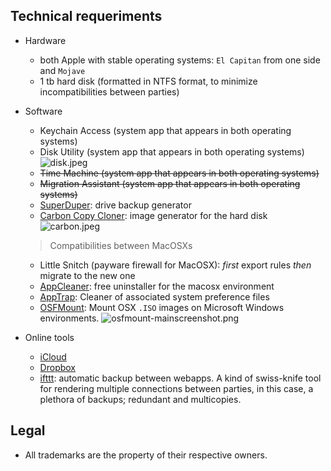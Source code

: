 ## Technical requeriments ##

* Hardware
     - both Apple with stable operating systems: `El Capitan` from one side and `Mojave`
     - 1 tb hard disk (formatted in NTFS format, to minimize incompatibilities between parties)
     
* Software
     - Keychain Access (system app that appears in both operating systems)
     - Disk Utility (system app that appears in both operating systems)
     ![disk.jpeg](https://bitbucket.org/repo/LoMoRKb/images/2257750922-disk.jpeg)
     - ~~Time Machine (system app that appears in both operating systems)~~
     - ~~Migration Assistant (system app that appears in both operating systems)~~
     - [SuperDuper](https://www.shirt-pocket.com/SuperDuper/SuperDuperDescription.html): drive backup generator
     - [Carbon Copy Cloner](https://bombich.com/): image generator for the hard disk
     ![carbon.jpeg](https://bitbucket.org/repo/LoMoRKb/images/3719269200-carbon.jpeg)
     > Compatibilities between MacOSXs
     - Little Snitch (payware firewall for MacOSX): _first_ export rules _then_ migrate to the new one
     - [AppCleaner](https://freemacsoft.net/appcleaner/): free uninstaller for the macosx environment
     - [AppTrap](http://onnati.net/apptrap/): Cleaner of associated system preference files
     - [OSFMount](https://www.osforensics.com/tools/mount-disk-images.html): Mount OSX `.ISO` images on Microsoft Windows environments.
     ![osfmount-mainscreenshot.png](https://bitbucket.org/repo/LoMoRKb/images/753632059-osfmount-mainscreenshot.png)
     
* Online tools
     - [iCloud](https://www.icloud.com/)
     - [Dropbox](https://www.dropbox.com/)
     - [ifttt](https://ifttt.com/): automatic backup between webapps. A kind of swiss-knife tool for rendering multiple connections between parties, in this case, a plethora of backups; redundant and multicopies. 
     
## Legal ##

* All trademarks are the property of their respective owners.